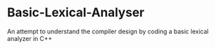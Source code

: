 # Basic-Lexical-Analyser
An attempt to understand the compiler design by coding a basic lexical analyzer in C++
